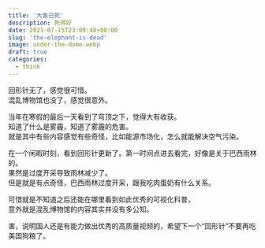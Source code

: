 ```yaml
---
title: '大象已死'
description: 死得好
date: 2021-07-15T23:09:48+08:00
slug: 'the-elephant-is-dead'
image: under-the-dome.webp
draft: true
categories:
  - think
---
```


回形针无了，感觉很可惜。  
混乱博物馆也没了，感觉很意外。

当年在寒假的最后一天看到了穹顶之下，觉得大有收获。  
知道了什么是雾霾，知道了雾霾的危害。  
就是其中有些内容感觉有些奇怪，比如能源市场化，怎么就能解决空气污染。

在一个闲暇时刻，看到回形针更新了。第一时间点进去看完，好像是关于巴西雨林的。  
果然是过度开采导致雨林减少了。  
但是就是有点奇怪，巴西雨林过度开采，跟我吃肉蛋奶有什么关系。

可惜就是不知道之后还能在哪里看到如此优秀的可视化科普，  
意外就是混乱博物馆的内容其实并没有多公知。

害，说明国人还是有能力做出优秀的高质量视频的，希望下一个“回形针”不要再吃美国狗粮了。
